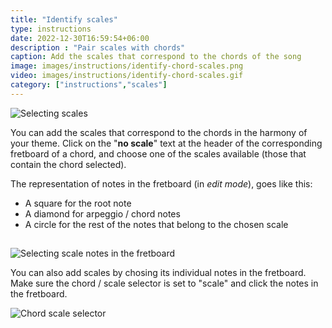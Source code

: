 ```yaml
---
title: "Identify scales"
type: instructions
date: 2022-12-30T16:59:54+06:00
description : "Pair scales with chords"
caption: Add the scales that correspond to the chords of the song
image: images/instructions/identify-chord-scales.png
video: images/instructions/identify-chord-scales.gif
category: ["instructions","scales"]
---
```


![Selecting scales](/images/instructions/identify-chord-scales.gif#floatright)

You can add the scales that correspond to the chords in the harmony of your theme. Click on the "**no scale**" text at the header of the corresponding fretboard of a chord, and choose one of the scales available (those that contain the chord selected).

The representation of notes in the fretboard (in *edit mode*), goes like this:
- A square for the root note
- A diamond for arpeggio / chord notes
- A circle for the rest of the notes that belong to the chosen scale


## 

![Selecting scale notes in the fretboard](/images/instructions/fretboard-scale-notes.gif#floatright)

You can also add scales by chosing its individual notes in the fretboard. Make sure the chord / scale selector is set to "scale" and click the notes in the fretboard.

![Chord scale selector](/images/instructions/chord-scale-selector.png)
